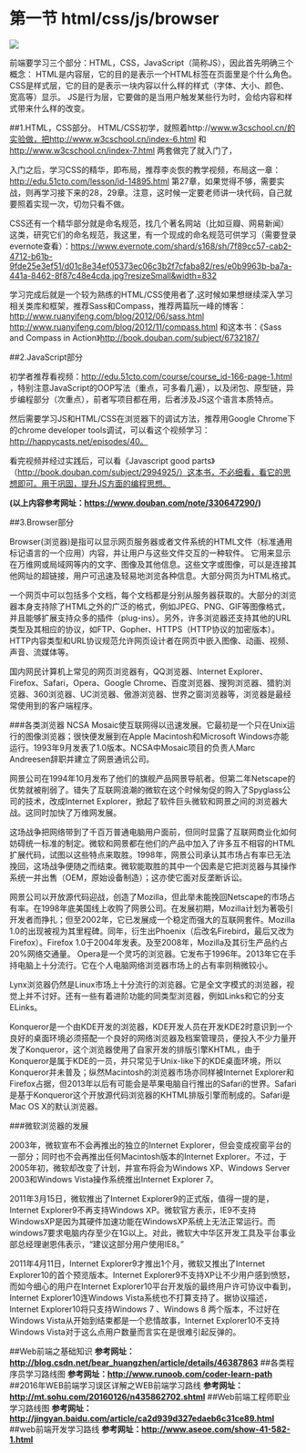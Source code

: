 # 第一节 html/css/js/browser

![](https://raw.githubusercontent.com/leichunhui/testgit/master/r.jpg)

前端要学习三个部分：HTML，CSS，JavaScript（简称JS），因此首先明确三个概念：
HTML是内容层，它的目的是表示一个HTML标签在页面里是个什么角色。 
CSS是样式层，它的目的是表示一块内容以什么样的样式（字体、大小、颜色、宽高等）显示。 
JS是行为层，它要做的是当用户触发某些行为时，会给内容和样式带来什么样的改变。

##1.HTML，CSS部分。
HTML/CSS初学，就照着http://www.w3cschool.cn/的实验做，把http://www.w3cschool.cn/index-6.html 和 http://www.w3cschool.cn/index-7.html 两套做完了就入门了，

入门之后，学习CSS的精华，即布局，推荐李炎恢的教学视频，布局这一章：http://edu.51cto.com/lesson/id-14895.html 第27章，如果觉得不够，需要实战，则再学习接下来的28，29章。注意，这时候一定要老师讲一块代码，自己就要照着实现一次，切勿只看不做。

CSS还有一个精华部分就是命名规范，找几个著名网站（比如豆瓣、网易新闻）这类，研究它们的命名规范，我这里，有一个现成的命名规范可供学习（需要登录evernote查看）：https://www.evernote.com/shard/s168/sh/7f89cc57-cab2-4712-b61b-9fde25e3ef51/d01c8e34ef05373ec06c3b2f7cfaba82/res/e0b9963b-ba7a-441a-8462-8f87c48e4cda.jpg?resizeSmall&width=832 

学习完成后就是一个较为熟练的HTML/CSS使用者了.这时候如果想继续深入学习相关类库和框架，推荐Sass和Compass，推荐两篇阮一峰的博客：http://www.ruanyifeng.com/blog/2012/06/sass.html http://www.ruanyifeng.com/blog/2012/11/compass.html
和这本书：《Sass and Compass in Action》http://book.douban.com/subject/6732187/

##2.JavaScript部分

初学者推荐看视频：http://edu.51cto.com/course/course_id-166-page-1.html ，特别注意JavaScript的OOP写法（重点，可多看几遍），以及闭包、原型链，异步编程部分（次重点），前者写项目都在用，后者涉及JS这个语言本质特点。

然后需要学习JS和HTML/CSS在浏览器下的调试方法，推荐用Google Chrome下的chrome developer tools调试，可以看这个视频学习： http://happycasts.net/episodes/40。

看完视频并经过实践后，可以看《Javascript good parts》（http://book.douban.com/subject/2994925/）这本书，不必细看，看它的思想即可。用于巩固，提升JS方面的编程思想。


**(以上内容参考网址：https://www.douban.com/note/330647290/)**

##3.Browser部分


Browser(浏览器)是指可以显示网页服务器或者文件系统的HTML文件（标准通用标记语言的一个应用）内容，并让用户与这些文件交互的一种软件。
它用来显示在万维网或局域网等内的文字、图像及其他信息。这些文字或图像，可以是连接其他网址的超链接，用户可迅速及轻易地浏览各种信息。大部分网页为HTML格式。

一个网页中可以包括多个文档，每个文档都是分别从服务器获取的。大部分的浏览器本身支持除了HTML之外的广泛的格式，例如JPEG、PNG、GIF等图像格式，并且能够扩展支持众多的插件（plug-ins）。另外，许多浏览器还支持其他的URL类型及其相应的协议，如FTP、Gopher、HTTPS（HTTP协议的加密版本）。HTTP内容类型和URL协议规范允许网页设计者在网页中嵌入图像、动画、视频、声音、流媒体等。

国内网民计算机上常见的网页浏览器有，QQ浏览器、Internet Explorer、Firefox、Safari，Opera、Google Chrome、百度浏览器、搜狗浏览器、猎豹浏览器、360浏览器、UC浏览器、傲游浏览器、世界之窗浏览器等，浏览器是最经常使用到的客户端程序。

###各类浏览器
NCSA Mosaic使互联网得以迅速发展。它最初是一个只在Unix运行的图像浏览器；很快便发展到在Apple Macintosh和Microsoft Windows亦能运行。1993年9月发表了1.0版本。NCSA中Mosaic项目的负责人Marc Andreesen辞职并建立了网景通讯公司。

网景公司在1994年10月发布了他们的旗舰产品网景导航者。但第二年Netscape的优势就被削弱了。错失了互联网浪潮的微软在这个时候匆促的购入了Spyglass公司的技术，改成Internet Explorer，掀起了软件巨头微软和网景之间的浏览器大战。这同时加快了万维网发展。

这场战争把网络带到了千百万普通电脑用户面前，但同时显露了互联网商业化如何妨碍统一标准的制定。微软和网景都在他们的产品中加入了许多互不相容的HTML扩展代码，试图以这些特点来取胜。1998年，网景公司承认其市场占有率已无法挽回，这场战争便随之而结束。微软能取胜的其中一个因素是它把浏览器与其操作系统一并出售（OEM，原始设备制造）；这亦使它面对反垄断诉讼。

网景公司以开放源代码迎战，创造了Mozilla，但此举未能挽回Netscape的市场占有率。在1998年底美国线上收购了网景公司。在发展初期，Mozilla计划为著吸引开发者而挣扎；但至2002年，它已发展成一个稳定而强大的互联网套件。Mozilla 1.0的出现被视为其里程碑。同年，衍生出Phoenix（后改名Firebird，最后又改为Firefox）。Firefox 1.0于2004年发表。及至2008年，Mozilla及其衍生产品约占20%网络交通量。
Opera是一个灵巧的浏览器。它发布于1996年。2013年它在手持电脑上十分流行。它在个人电脑网络浏览器市场上的占有率则稍微较小。

Lynx浏览器仍然是Linux市场上十分流行的浏览器。它是全文字模式的浏览器，视觉上并不讨好。还有一些有着进阶功能的同类型浏览器，例如Links和它的分支ELinks。

Konqueror是一个由KDE开发的浏览器，KDE开发人员在开发KDE2时意识到一个良好的桌面环境必须搭配一个良好的网络浏览器及档案管理员，便投入不少力量开发了Konqueror，这个浏览器使用了自家开发的排版引擎KHTML，由于Konqueror是属于KDE的一员，并只常见于Unix-like下的KDE桌面环境，所以Konqueror并未普及；纵然Macintosh的浏览器市场亦同样被Internet Explorer和Firefox占据，但2013年以后有可能会是苹果电脑自行推出的Safari的世界。Safari是基于Konqueror这个开放源代码浏览器的KHTML排版引擎而制成的。Safari是Mac OS X的默认浏览器。

###微软浏览器的发展

2003年，微软宣布不会再推出的独立的Internet Explorer，但会变成视窗平台的一部分；同时也不会再推出任何Macintosh版本的Internet Explorer。不过，于2005年初，微软却改变了计划，并宣布将会为Windows XP、Windows Server 2003和Windows Vista操作系统推出Internet Explorer 7。

2011年3月15日，微软推出了Internet Explorer9的正式版，值得一提的是，Internet Explorer9不再支持Windows XP。微软官方表示，IE9不支持WindowsXP是因为其硬件加速功能在WindowsXP系统上无法正常运行。而windows7要求电脑内存至少在1G以上。对此，微软大中华区开发工具及平台事业部总经理谢恩伟表示，“建议这部分用户使用IE8。”

2011年4月11日，Internet Explorer9才推出1个月，微软又推出了Internet Explorer10的首个预览版本。Internet Explorer9不支持XP让不少用户感到愤怒，而如今细心的用户在Internet Explorer10平台开发版的最终用户许可协议中看到，Internet Explorer10连Windows Vista系统也不打算支持了。据协议描述，Internet Explorer10将只支持Windows 7 、Windows 8 两个版本，不过好在Windows Vista从开始到结束都是一个悲情故事，Internet Explorer10不支持Windows Vista对于这么点用户数量而言实在是很难引起反弹的。

##Web前端之基础知识
**参考网址：http://blog.csdn.net/bear_huangzhen/article/details/46387863**
##各类程序员学习路线图
**参考网址：http://www.runoob.com/coder-learn-path**
##2016年WEB前端学习误区详解之WEB前端学习路线
**参考网址：http://mt.sohu.com/20160126/n435862702.shtml**
##Web前端工程师职业学习路线图
**参考网址：http://jingyan.baidu.com/article/ca2d939d327edaeb6c31ce89.html**
##web前端开发学习路线
**参考网址：http://www.aseoe.com/show-41-582-1.html**
